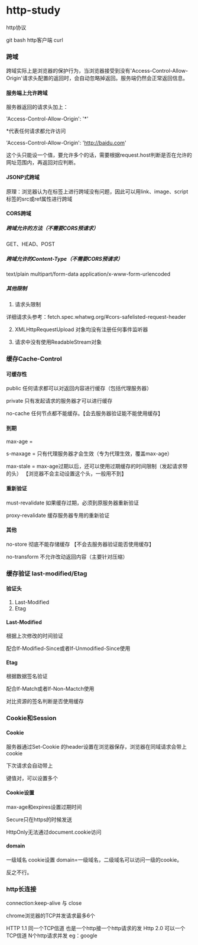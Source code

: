 # http-study
http协议

git bash http客户端 curl

### 跨域

跨域实际上是浏览器的保护行为，当浏览器接受到没有'Access-Control-Allow-Origin'请求头配置的返回时，会自动忽略掉返回。服务端仍然会正常返回信息。

#### 服务端上允许跨域

服务器返回的请求头加上：

'Access-Control-Allow-Origin': '*'

*代表任何请求都允许访问

'Access-Control-Allow-Origin': 'http://baidu.com'

这个头只能设一个值，要允许多个的话，需要根据request.host判断是否在允许的网址范围内，再返回对应判断。

#### JSONP式跨域

原理：浏览器认为在标签上进行跨域没有问题，因此可以用link、image、script标签的src或ref属性进行跨域

<script src='http://127.0.0.1:8887'></script>

#### CORS跨域

##### 跨域允许的方法（不需要CORS预请求）

GET、HEAD、POST

##### 跨域允许的Content-Type（不需要CORS预请求）

text/plain multipart/form-data application/x-www-form-urlencoded

##### 其他限制

1. 请求头限制

详细请求头参考：fetch.spec.whatwg.org/#cors-safelisted-request-header

2. XMLHttpRequestUpload 对象均没有注册任何事件监听器

3. 请求中没有使用ReadableStream对象

### 缓存Cache-Control

#### 可缓存性

public 任何请求都可以对返回内容进行缓存（包括代理服务器）

private 只有发起请求的服务器才可以进行缓存

no-cache 任何节点都不能缓存。【会去服务器验证能不能使用缓存】

#### 到期

max-age = <seconds> 

s-maxage = <seconds> 只有代理服务器才会生效（专为代理生效，覆盖max-age）

max-stale = <seconds> max-age过期以后，还可以使用过期缓存的时间限制（发起请求带的头） 【浏览器不会主动设置这个头，一般用不到】

#### 重新验证

must-revalidate 如果缓存过期，必须到原服务器重新验证

proxy-revalidate 缓存服务器专用的重新验证

#### 其他

no-store 彻底不能存储缓存 【不会去服务器验证能否使用缓存】

no-transform 不允许改动返回内容（主要针对压缩）

### 缓存验证 last-modified/Etag

#### 验证头

1. Last-Modified
2. Etag

#### Last-Modified

根据上次修改的时间验证

配合If-Modified-Since或者If-Unmodified-Since使用

#### Etag

根据数据签名验证

配合If-Match或者If-Non-Mactch使用

对比资源的签名判断是否使用缓存

### Cookie和Session

#### Cookie 

服务器通过Set-Cookie 的header设置在浏览器保存，浏览器在同域请求会带上cookie

下次请求会自动带上

键值对，可以设置多个

#### Cookie设置

max-age和expires设置过期时间

Secure只在https的时候发送

HttpOnly无法通过document.cookie访问

#### domain
一级域名 cookie设置 domain=一级域名，二级域名可以访问一级的cookie。

反之不行。

### http长连接

connection:keep-alive 与 close

chrome浏览器的TCP并发请求最多6个

HTTP 1.1 同一个TCP信道 也是一个http接一个http请求的发
Http 2.0 可以一个TCP信道 N个http请求并发 eg：google